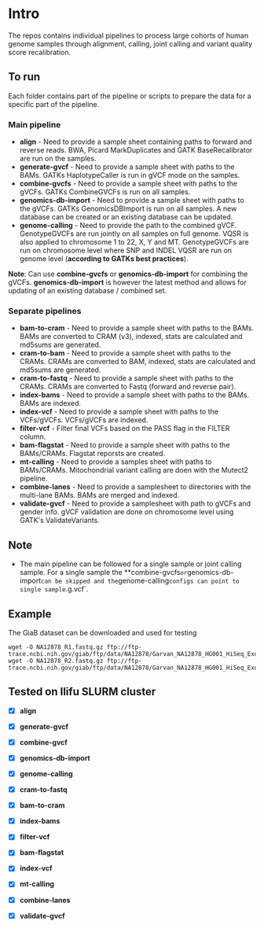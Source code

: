 # Intro

The repos contains individual pipelines to process large cohorts of human genome samples through alignment, calling, joint calling and variant quality score recalibration.

## To run

Each folder contains part of the pipeline or scripts to prepare the data for a specific part of the pipeline.


### Main pipeline
* **align** - Need to provide a sample sheet containing paths to forward and reverse reads. BWA, Picard MarkDuplicates and GATK BaseRecalibrator are run on the samples.
* **generate-gvcf** - Need to provide a sample sheet with paths to the BAMs. GATKs HaplotypeCaller is run in gVCF mode on the samples.
* **combine-gvcfs** - Need to provide a sample sheet with paths to the gVCFs. GATKs CombineGVCFs is run on all samples.
* **genomics-db-import** - Need to provide a sample sheet with paths to the gVCFs. GATKs GenomicsDBImport is run on all samples. A new database can be created or an existing database can be updated.
* **genome-calling** - Need to provide the path to the combined gVCF. GenotypeGVCFs are run jointly on all samples on full genome. VQSR is also applied to chromosome 1 to 22, X, Y and MT. GenotypeGVCFs are run on chromosome level where SNP and INDEL VQSR are run on genome level (**according to GATKs best practices**).

**Note**: Can use **combine-gvcfs** or **genomics-db-import** for combining the gVCFs. **genomics-db-import** is however the latest method and allows for updating of an existing database / combined set.

### Separate pipelines
* **bam-to-cram** - Need to provide a sample sheet with paths to the BAMs. BAMs are converted to CRAM (v3), indexed, stats are calculated and md5sums are generated.
* **cram-to-bam** - Need to provide a sample sheet with paths to the CRAMs. CRAMs are converted to BAM, indexed, stats are calculated and md5sums are generated.
* **cram-to-fastq** - Need to provide a sample sheet with paths to the CRAMs. CRAMs are converted to Fastq (forward and reverse pair).
* **index-bams** - Need to provide a sample sheet with paths to the BAMs. BAMs are indexed.
* **index-vcf** - Need to provide a sample sheet with paths to the VCFs/gVCFs. VCFs/gVCFs are indexed.
* **filter-vcf** - Filter final VCFs based on the PASS flag in the FILTER column.
* **bam-flagstat** - Need to provide a sample sheet with paths to the BAMs/CRAMs. Flagstat reporsts are created.
* **mt-calling** - Need to provide a samples sheet with paths to BAMs/CRAMs. Mitochondrial variant calling are doen with the Mutect2 pipeline.
* **combine-lanes** - Need to provide a samplesheet to directories with the multi-lane BAMs. BAMs are merged and indexed.
* **validate-gvcf** - Need to provide a samplesheet with path to gVCFs and gender info. gVCF validation are done on chromosome level using GATK's ValidateVariants. 

## Note
* The main pipeline can be followed for a single sample or joint calling sample. For a single sample the **combine-gvcfs` or `genomics-db-import` can be skipped and the `genome-calling` configs can point to single sample `.g.vcf`.

## Example
The GiaB dataset can be downloaded and used for testing
```
wget -O NA12878_R1.fastq.gz ftp://ftp-trace.ncbi.nih.gov/giab/ftp/data/NA12878/Garvan_NA12878_HG001_HiSeq_Exome/NIST7035_TAAGGCGA_L001_R1_001.fastq.gz
wget -O NA12878_R2.fastq.gz ftp://ftp-trace.ncbi.nih.gov/giab/ftp/data/NA12878/Garvan_NA12878_HG001_HiSeq_Exome/NIST7035_TAAGGCGA_L001_R2_001.fastq.gz
```
## Tested on Ilifu SLURM cluster
- [x] **align**
- [x] **generate-gvcf**
- [x] **combine-gvcf**
- [x] **genomics-db-import**
- [x] **genome-calling**
- [x] **cram-to-fastq**
- [x] **bam-to-cram**
- [x] **index-bams**
- [x] **filter-vcf**
- [x] **bam-flagstat**
- [x] **index-vcf**
- [x] **mt-calling**
- [x] **combine-lanes**
- [x] **validate-gvcf**

